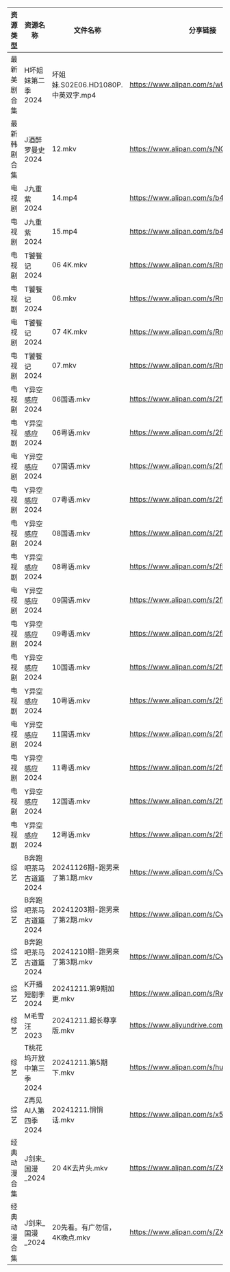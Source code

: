 | 资源类型   | 资源名称           | 文件名称                        | 分享链接                                      | 更新时间                |
| ------ | -------------- | --------------------------- | ----------------------------------------- | ------------------- |
| 最新美剧合集 | H坏姐妹第二季2024    | 坏姐妹.S02E06.HD1080P.中英双字.mp4 | https://www.alipan.com/s/wU4yxywn5D1      | 2024-12-11 14:05:29 |
| 最新韩剧合集 | J酒醉罗曼史2024     | 12.mkv                      | https://www.alipan.com/s/NCnyAs2UUuM      | 2024-12-11 00:05:55 |
| 电视剧    | J九重紫2024       | 14.mp4                      | https://www.alipan.com/s/b4w1VLWNhRP      | 2024-12-11 19:05:35 |
| 电视剧    | J九重紫2024       | 15.mp4                      | https://www.alipan.com/s/b4w1VLWNhRP      | 2024-12-11 20:05:36 |
| 电视剧    | T饕餮记2024       | 06 4K.mkv                   | https://www.alipan.com/s/Rn244KUMhV7      | 2024-12-11 14:06:19 |
| 电视剧    | T饕餮记2024       | 06.mkv                      | https://www.alipan.com/s/Rn244KUMhV7      | 2024-12-11 13:06:14 |
| 电视剧    | T饕餮记2024       | 07 4K.mkv                   | https://www.alipan.com/s/Rn244KUMhV7      | 2024-12-11 14:06:19 |
| 电视剧    | T饕餮记2024       | 07.mkv                      | https://www.alipan.com/s/Rn244KUMhV7      | 2024-12-11 13:06:14 |
| 电视剧    | Y异空感应2024      | 06国语.mkv                    | https://www.alipan.com/s/2fHPwYhSfPk      | 2024-12-11 16:34:12 |
| 电视剧    | Y异空感应2024      | 06粤语.mkv                    | https://www.alipan.com/s/2fHPwYhSfPk      | 2024-12-11 16:34:12 |
| 电视剧    | Y异空感应2024      | 07国语.mkv                    | https://www.alipan.com/s/2fHPwYhSfPk      | 2024-12-11 16:34:11 |
| 电视剧    | Y异空感应2024      | 07粤语.mkv                    | https://www.alipan.com/s/2fHPwYhSfPk      | 2024-12-11 16:34:11 |
| 电视剧    | Y异空感应2024      | 08国语.mkv                    | https://www.alipan.com/s/2fHPwYhSfPk      | 2024-12-11 16:34:11 |
| 电视剧    | Y异空感应2024      | 08粤语.mkv                    | https://www.alipan.com/s/2fHPwYhSfPk      | 2024-12-11 16:34:11 |
| 电视剧    | Y异空感应2024      | 09国语.mkv                    | https://www.alipan.com/s/2fHPwYhSfPk      | 2024-12-11 16:34:10 |
| 电视剧    | Y异空感应2024      | 09粤语.mkv                    | https://www.alipan.com/s/2fHPwYhSfPk      | 2024-12-11 16:34:10 |
| 电视剧    | Y异空感应2024      | 10国语.mkv                    | https://www.alipan.com/s/2fHPwYhSfPk      | 2024-12-11 16:34:10 |
| 电视剧    | Y异空感应2024      | 10粤语.mkv                    | https://www.alipan.com/s/2fHPwYhSfPk      | 2024-12-11 16:34:10 |
| 电视剧    | Y异空感应2024      | 11国语.mkv                    | https://www.alipan.com/s/2fHPwYhSfPk      | 2024-12-11 16:34:09 |
| 电视剧    | Y异空感应2024      | 11粤语.mkv                    | https://www.alipan.com/s/2fHPwYhSfPk      | 2024-12-11 16:34:09 |
| 电视剧    | Y异空感应2024      | 12国语.mkv                    | https://www.alipan.com/s/2fHPwYhSfPk      | 2024-12-11 16:34:09 |
| 电视剧    | Y异空感应2024      | 12粤语.mkv                    | https://www.alipan.com/s/2fHPwYhSfPk      | 2024-12-11 16:34:09 |
| 综艺     | B奔跑吧茶马古道篇2024  | 20241126期-跑男来了第1期.mkv       | https://www.alipan.com/s/Cvhx6FJfDYP      | 2024-12-11 00:06:43 |
| 综艺     | B奔跑吧茶马古道篇2024  | 20241203期-跑男来了第2期.mkv       | https://www.alipan.com/s/Cvhx6FJfDYP      | 2024-12-11 00:06:43 |
| 综艺     | B奔跑吧茶马古道篇2024  | 20241210期-跑男来了第3期.mkv       | https://www.alipan.com/s/Cvhx6FJfDYP      | 2024-12-11 00:06:43 |
| 综艺     | K开播短剧季2024     | 20241211.第9期加更.mkv          | https://www.alipan.com/s/RwTZ4L5wTYU      | 2024-12-11 13:06:52 |
| 综艺     | M毛雪汪2023       | 20241211.超长尊享版.mkv          | https://www.aliyundrive.com/s/asPqfgPRqAg | 2024-12-11 13:07:00 |
| 综艺     | T桃花坞开放中第三季2024 | 20241211.第5期下.mkv           | https://www.alipan.com/s/huxjWHDrNBn      | 2024-12-11 19:07:49 |
| 综艺     | Z再见AI人第四季2024  | 20241211.悄悄话.mkv            | https://www.alipan.com/s/x547zMqipVp      | 2024-12-11 13:08:05 |
| 经典动漫合集 | J剑来_国漫_2024    | 20 4K去片头.mkv                | https://www.alipan.com/s/ZXDbEYyKrjr      | 2024-12-11 20:05:41 |
| 经典动漫合集 | J剑来_国漫_2024    | 20先看。有广勿信，4K晚点.mkv          | https://www.alipan.com/s/ZXDbEYyKrjr      | 2024-12-11 19:05:39 |
